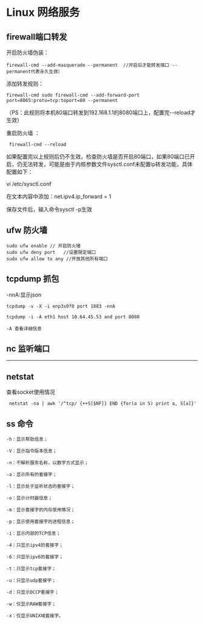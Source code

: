 # Linux 网络服务

## firewall端口转发

开启防火墙伪装：

```shell
firewall-cmd --add-masquerade --permanent  //开启后才能转发端口 --permanent代表永久生效）
```

添加转发规则：

```shell
firewall-cmd sudo firewall-cmd --add-forward-port port=8065:proto=tcp:toport=80 --permanent
```

（PS：此规则将本机80端口转发到192.168.1.1的8080端口上，配置完--reload才生效）

重启防火墙 ：

```shell
 firewall-cmd --reload
```

如果配置完以上规则后仍不生效，检查防火墙是否开启80端口，如果80端口已开启，仍无法转发，可能是由于内核参数文件sysctl.conf未配置ip转发功能，具体配置如下：

vi /etc/sysctl.conf

在文本内容中添加：net.ipv4.ip_forward = 1

保存文件后，输入命令sysctl -p生效

[firewall-cmd]: https://www.csdn.net/tags/MtTaMg4sNjIzNTg3LWJsb2cO0O0O.html

## ufw 防火墙

```
sudo ufw enable // 开启防火墙
sudo ufw deny port   //设置限定端口
sudo ufw allow to any //开放其他所有端口
```

[ufw 官方文档]: https://help.ubuntu.com/community/UFW#Advanced_Example
[ufw]: https://www.cnblogs.com/zqifa/p/ubuntu-ufw-1.html
[iptables冲突]:https://dmesg.app/ufw-iptables.html

## tcpdump 抓包

-nnA:显示json

```shell
tcpdump -v -X -i enp3s0f0 port 1883 -nnA
```

```shell
tcpdump -i -A eth1 host 10.64.45.53 and port 8080

-A 查看详细信息
```



## nc 监听端口

****

## netstat

查看socket使用情况

```shell
 netstat -na | awk '/^tcp/ {++S[$NF]} END {for(a in S) print a, S[a]}'
```



## ss 命令

```
-h：显示帮助信息；

-V：显示指令版本信息；

-n：不解析服务名称，以数字方式显示；

-a：显示所有的套接字；

-l：显示处于监听状态的套接字；

-o：显示计时器信息；

-m：显示套接字的内存使用情况；

-p：显示使用套接字的进程信息；

-i：显示内部的TCP信息；

-4：只显示ipv4的套接字；

-6：只显示ipv6的套接字；

-t：只显示tcp套接字；

-u：只显示udp套接字；

-d：只显示DCCP套接字；

-w：仅显示RAW套接字；

-x：仅显示UNIX域套接字。
```

